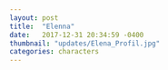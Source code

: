 ```yaml
---
layout: post
title:  "Elenna"
date:   2017-12-31 20:34:59 -0400
thumbnail: "updates/Elena_Profil.jpg"
categories: characters
---
```

